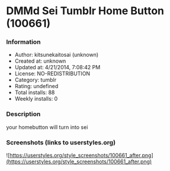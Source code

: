 # DMMd Sei Tumblr Home Button (100661)

### Information
- Author: kitsunekaitosai (unknown)
- Created at: unknown
- Updated at: 4/21/2014, 7:08:42 PM
- License: NO-REDISTRIBUTION
- Category: tumblr
- Rating: undefined
- Total installs: 88
- Weekly installs: 0


### Description
your homebutton will turn into sei


### Screenshots (links to userstyles.org)
![https://userstyles.org/style_screenshots/100661_after.png](https://userstyles.org/style_screenshots/100661_after.png)


